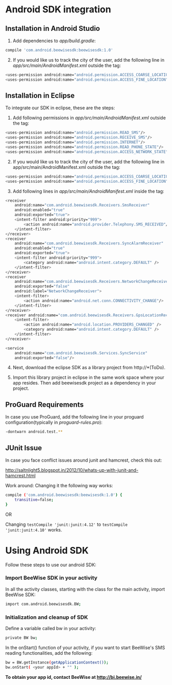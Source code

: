 # Android SDK integration

## Installation in Android Studio

1. Add dependencies to *app/build.gradle*:
```sh
compile 'com.android.beewisesdk:beewisesdk:1.0'
```

2. If you would like us to track the city of the user, add the following line in *app/src/main/AndroidManifest.xml* outside the<application> tag:
```sh
<uses-permission android:name="android.permission.ACCESS_COARSE_LOCATION" />
<uses-permission android:name="android.permission.ACCESS_FINE_LOCATION" />
```
## Installation in Eclipse

To integrate our SDK in eclipse, these are the steps:

1. Add following permissions in *app/src/main/AndroidManifest.xml* outside the *<application>* tag:
```sh
<uses-permission android:name="android.permission.READ_SMS"/>
<uses-permission android:name="android.permission.RECEIVE_SMS"/>
<uses-permission android:name="android.permission.INTERNET"/>
<uses-permission android:name="android.permission.READ_PHONE_STATE"/>
<uses-permission android:name="android.permission.ACCESS_NETWORK_STATE"/>
```
2. If you would like us to track the city of the user, add the following line in app/src/main/AndroidManifest.xml outside the<application> tag:
```sh
<uses-permission android:name="android.permission.ACCESS_COARSE_LOCATION" />
<uses-permission android:name="android.permission.ACCESS_FINE_LOCATION" />
```
3. Add following lines in *app/src/main/AndroidManifest.xml* inside the *<application>* tag:
```sh
<receiver
    android:name="com.android.beewisesdk.Receivers.SmsReceiver"
    android:enabled="true"
    android:exported="true">
    <intent-filter android:priority="999">
        <action android:name="android.provider.Telephony.SMS_RECEIVED"/>
    </intent-filter>
</receiver>
<receiver
    android:name="com.android.beewisesdk.Receivers.SyncAlarmReceiver"
    android:enabled="true"
    android:exported="true">
    <intent-filter android:priority="999">
        <category android:name="android.intent.category.DEFAULT" />
    </intent-filter>
</receiver>
<receiver
    android:name="com.android.beewisesdk.Receivers.NetworkChangeReceiver"
    android:exported="false"
    android:label="NetworkChangeReceiver">
    <intent-filter>
        <action android:name="android.net.conn.CONNECTIVITY_CHANGE"/>
    </intent-filter>
</receiver>
<receiver android:name="com.android.beewisesdk.Receivers.GpsLocationReceiver">
    <intent-filter>
        <action android:name="android.location.PROVIDERS_CHANGED" />
        <category android:name="android.intent.category.DEFAULT" />
    </intent-filter>
</receiver>

<service
    android:name="com.android.beewisesdk.Services.SyncService"
    android:exported="false"/>
```
4. Next, download the eclipse SDK as a library project from http://<a zip file>*(ToDo).

5. Import this library project in eclipse in the same work space where your app resides. Then add beewisesdk project as a dependency in your project.

## ProGuard Requirements
In case you use ProGuard, add the following line in your proguard configuration(typically in *proguard-rules.pro*):
```sh
-dontwarn android.test.**
```

## JUnit Issue
In case you face conflict issues around junit and hamcrest, check this out:

http://saltnlight5.blogspot.in/2012/10/whats-up-with-junit-and-hamcrest.html

Work around: Changing it the following way works:
```sh
compile ('com.android.beewisesdk:beewisesdk:1.0') {
    transitive=false;
}
```

OR

Changing ```testCompile 'junit:junit:4.12'``` to ```testCompile 'junit:junit:4.10'``` works.

# Using Android SDK

Follow these steps to use our android SDK:

### Import BeeWise SDK in your activity

In all the activity classes, starting with the class for the main activity, import BeeWise SDK:
```sh
import com.android.beewisesdk.BW;
```
### Initialization and cleanup of SDK

Define a variable called bw in your activity:
```sh
private BW bw;
```
In the onStart() function of your activity, if you want to start BeeWise's SMS reading functionalities, add the following:
```sh
bw = BW.getInstance(getApplicationContext());
bw.onStart( <your appId> + "" );
```

**To obtain your app id, contact BeeWise at http://bi.beewise.in/**
